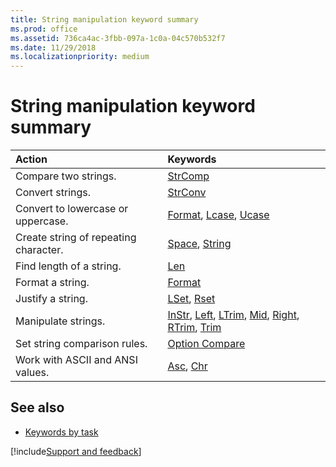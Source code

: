 ```yaml
---
title: String manipulation keyword summary
ms.prod: office
ms.assetid: 736ca4ac-3fbb-097a-1c0a-04c570b532f7
ms.date: 11/29/2018
ms.localizationpriority: medium
---
```



# String manipulation keyword summary

|Action|Keywords|
|:-----|:-----|
|Compare two strings.|[StrComp](strcomp-function.md)|
|Convert strings.|[StrConv](strconv-function.md)|
|Convert to lowercase or uppercase.|[Format](format-function-visual-basic-for-applications.md), [Lcase](lcase-function.md), [Ucase](ucase-function.md)|
|Create string of repeating character.|[Space](space-function.md), [String](string-function.md)|
|Find length of a string.|[Len](len-function.md)|
|Format a string.|[Format](format-function-visual-basic-for-applications.md)|
|Justify a string.|[LSet](lset-statement.md), [Rset](rset-statement.md)|
|Manipulate strings.|[InStr](instr-function.md), [Left](left-function.md), [LTrim](ltrim-rtrim-and-trim-functions.md), [Mid](mid-function.md), [Right](right-function.md), [RTrim](ltrim-rtrim-and-trim-functions.md), [Trim](ltrim-rtrim-and-trim-functions.md)|
|Set string comparison rules.|[Option Compare](option-compare-statement.md)|
|Work with ASCII and ANSI values.|[Asc](asc-function.md), [Chr](chr-function.md)|

## See also

- [Keywords by task](keywords-by-task.md)

[!include[Support and feedback](~/includes/feedback-boilerplate.md)]
